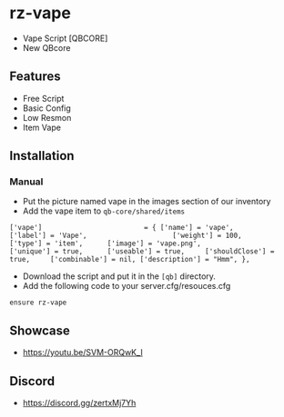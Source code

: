 # rz-vape
- Vape Script [QBCORE]
- New QBcore

## Features
- Free Script
- Basic Config
- Low Resmon
- Item Vape

## Installation
### Manual
- Put the picture named vape in the images section of our inventory
- Add the vape item to `qb-core/shared/items` 
```
['vape'] 						 = { ['name'] = 'vape', 						['label'] = 'Vape', 					['weight'] = 100, 		['type'] = 'item', 		['image'] = 'vape.png',					['unique'] = true, 		['useable'] = true, 	['shouldClose'] = true, 	['combinable'] = nil, ['description'] = "Hmm", },
```
- Download the script and put it in the `[qb]` directory.
- Add the following code to your server.cfg/resouces.cfg
```
ensure rz-vape
```
## Showcase
- https://youtu.be/SVM-ORQwK_I
## Discord
- https://discord.gg/zertxMj7Yh
